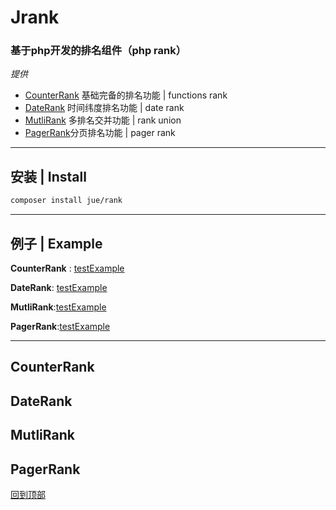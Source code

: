 # Jrank

### 基于php开发的排名组件（php rank）

*提供*

- [CounterRank](#CounterRank) 基础完备的排名功能 | functions rank 
- [DateRank](#DateRank) 时间纬度排名功能 | date rank 
- [MutliRank](#MutliRank) 多排名交并功能 | rank union
- [PagerRank](#PagerRank)分页排名功能 | pager rank

------



## 安装   |    Install

```Bash
composer install jue/rank
```

-------



## 例子   |    Example

**CounterRank** : [testExample](/src/Test/TestCounterRank.php)

**DateRank**: [testExample](/src/Test/TestDateCounterRank.php)

**MutliRank**:[testExample](/src/Test/TestMutliCounterRank.php)

**PagerRank**:[testExample](/src/Test/TestPagerRank.php)

--------




CounterRank
-----




DateRank
-----


MutliRank
-----

PagerRank
-----















[回到顶部](#JRank)